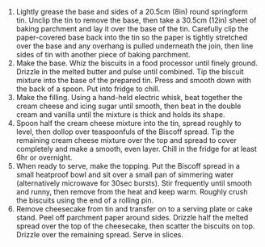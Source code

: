 1. Lightly grease the base and sides of a 20.5cm (8in) round springform tin. Unclip the tin to remove the base, then take a 30.5cm (12in) sheet of baking parchment and lay it over the base of the tin. Carefully clip the paper-covered base back into the tin so the paper is tightly stretched over the base and any overhang is pulled underneath the join, then line sides of tin with another piece of baking parchment.
2. Make the base. Whiz the biscuits in a food processor until finely ground. Drizzle in the melted butter and pulse until combined. Tip the biscuit mixture into the base of the prepared tin. Press and smooth down with the back of a spoon. Put into fridge to chill.
3. Make the filling. Using a hand-held electric whisk, beat together the cream cheese and icing sugar until smooth, then beat in the double cream and vanilla until the mixture is thick and holds its shape.
4. Spoon half the cream cheese mixture into the tin, spread roughly to level, then dollop over teaspoonfuls of the Biscoff spread. Tip the remaining cream cheese mixture over the top and spread to cover completely and make a smooth, even layer. Chill in the fridge for at least 6hr or overnight.
5. When ready to serve, make the topping. Put the Biscoff spread in a small heatproof bowl and sit over a small pan of simmering water (alternatively microwave for 30sec bursts). Stir frequently until smooth and runny, then remove from the heat and keep warm. Roughly crush the biscuits using the end of a rolling pin.
6. Remove cheesecake from tin and transfer on to a serving plate or cake stand. Peel off parchment paper around sides. Drizzle half the melted spread over the top of the cheesecake, then scatter the biscuits on top. Drizzle over the remaining spread. Serve in slices.